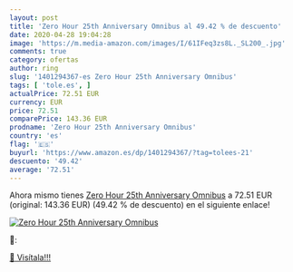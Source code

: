 ```yaml
---
layout: post
title: 'Zero Hour 25th Anniversary Omnibus al 49.42 % de descuento'
date: 2020-04-28 19:04:28
image: 'https://m.media-amazon.com/images/I/61IFeq3zs8L._SL200_.jpg'
comments: true
category: ofertas
author: ring
slug: '1401294367-es Zero Hour 25th Anniversary Omnibus'
tags: [ 'tole.es', ]
actualPrice: 72.51 EUR
currency: EUR
price: 72.51
comparePrice: 143.36 EUR
prodname: 'Zero Hour 25th Anniversary Omnibus'
country: 'es'
flag: '🇪🇸'
buyurl: 'https://www.amazon.es/dp/1401294367/?tag=tolees-21'
descuento: '49.42'
average: '72.51'
---
```


Ahora mismo tienes [Zero Hour 25th Anniversary Omnibus](https://www.amazon.es/dp/1401294367/?tag=tolees-21) a 72.51 EUR (original: 143.36 EUR) (49.42 %  de descuento) en el siguiente enlace!

[![Zero Hour 25th Anniversary Omnibus](https://m.media-amazon.com/images/I/61IFeq3zs8L._SL200_.jpg)](https://www.amazon.es/dp/1401294367/?tag=tolees-21)

🔎:


[🛒 Visítala!!!](https://www.amazon.es/dp/1401294367/?tag=tolees-21)
